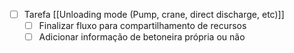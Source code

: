 
- [ ] Tarefa [[Unloading mode (Pump, crane, direct discharge, etc)]]
	- [ ] Finalizar fluxo para compartilhamento de recursos
	- [ ] Adicionar informação de betoneira própria ou não
